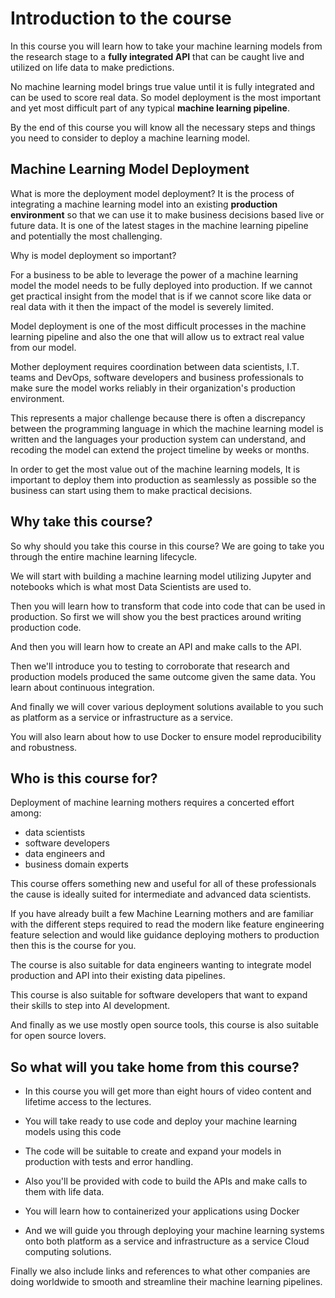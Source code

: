 
# Introduction to the course

In this course you will learn how to take your machine learning models from the research stage to a **fully integrated API** that can be caught live and utilized on life data to make predictions.

No machine learning model brings true value until it is fully integrated and can be used to score real data. So model deployment is the most important and yet most difficult part of any typical **machine learning pipeline**.

By the end of this course you will know all the necessary steps and things you need to consider to deploy a machine learning model.

## Machine Learning Model Deployment

What is more the deployment model deployment? It is the process of integrating a machine learning model into an existing **production environment** so that we can use it to make business decisions based live or future data. It is one of the latest stages in the machine learning pipeline and potentially the most challenging.

Why is model deployment so important?

For a business to be able to leverage the power of a machine learning model the model needs to be fully deployed into production. If we cannot get practical insight from the model that is if we cannot score like data or real data with it then the impact of the model is severely limited.

Model deployment is one of the most difficult processes in the machine learning pipeline and also the one that will allow us to extract real value from our model. 

Mother deployment requires coordination between data scientists, I.T. teams and DevOps, software developers and business professionals to make sure the model works reliably in their organization's production environment. 

This represents a major challenge because there is often a discrepancy between the programming language in which the machine learning model is written and the languages your production system can understand, and recoding the model can extend the project timeline by weeks or months. 

In order to get the most value out of the machine learning models, It is important to deploy them into production as seamlessly as possible so the business can start using them to make practical decisions.

## Why take this course?

So why should you take this course in this course? We are going to take you through the entire machine learning lifecycle.

We will start with building a machine learning model utilizing Jupyter and notebooks which is what most Data Scientists are used to.

Then you will learn how to transform that code into code that can be used in production. So first we will show you the best practices around writing production code.

And then you will learn how to create an API and make calls to the API.

Then we'll introduce you to testing to corroborate that research and production models produced the same outcome given the same data. You learn about continuous integration. 

And finally we will cover various deployment solutions available to you such as platform as a service or infrastructure as a service.

  You will also learn about how to use Docker to ensure model reproducibility and robustness.

## Who is this course for?

Deployment of machine learning mothers requires a concerted effort among:

- data scientists 
- software developers 
-  data engineers and 
-  business domain experts

This course offers something new and useful for all of these professionals the cause is ideally suited for intermediate and advanced data scientists.

If you have already built a few Machine Learning mothers and are familiar with the different steps required to read the modern like feature engineering feature selection and would like guidance deploying mothers to production then this is the course for you.

The course is also suitable for data engineers wanting to integrate model production and API into their existing data pipelines.  

This course is also suitable for software developers that want to expand their skills to step into AI development.  

And finally as we use mostly open source tools, this course is also suitable for open source lovers.

## So what will you take home from this course?

- In this course you will get more than eight hours of video content and lifetime access to the lectures. 

- You will take ready to use code and deploy your machine learning models using this code

- The code will be suitable to create and expand your models in production with tests and error handling.

- Also you'll be provided with code to build the APIs and make calls to them with life data.

- You will learn how to containerized your applications using Docker 

- And we will guide you through deploying your machine learning systems onto both platform as a service and infrastructure as a service Cloud computing solutions.

Finally we also include links and references to what other companies are doing worldwide to smooth and streamline their machine learning pipelines.
<!--stackedit_data:
eyJoaXN0b3J5IjpbNTMzMTMwOTY4LC0yMDQ3MjU0MTA5XX0=
-->